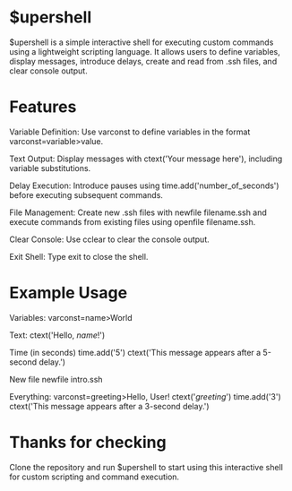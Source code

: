 # $upershell
$upershell is a simple interactive shell for executing custom commands using a lightweight scripting language. It allows users to define variables, display messages, introduce delays, create and read from .ssh files, and clear console output.

# Features
Variable Definition: Use varconst to define variables in the format varconst=variable>value.

Text Output: Display messages with ctext('Your message here'), including variable substitutions.

Delay Execution: Introduce pauses using time.add('number_of_seconds') before executing subsequent commands.

File Management: Create new .ssh files with newfile filename.ssh and execute commands from existing files using openfile filename.ssh.

Clear Console: Use cclear to clear the console output.

Exit Shell: Type exit to close the shell.

# Example Usage
Variables:
varconst=name>World

Text:
ctext('Hello, $name$!')

Time (in seconds)
time.add('5')
ctext('This message appears after a 5-second delay.')

New file
newfile intro.ssh

Everything:
varconst=greeting>Hello, User!
ctext('$greeting$')
time.add('3')
ctext('This message appears after a 3-second delay.')

# Thanks for checking
Clone the repository and run $upershell to start using this interactive shell for custom scripting and command execution.
